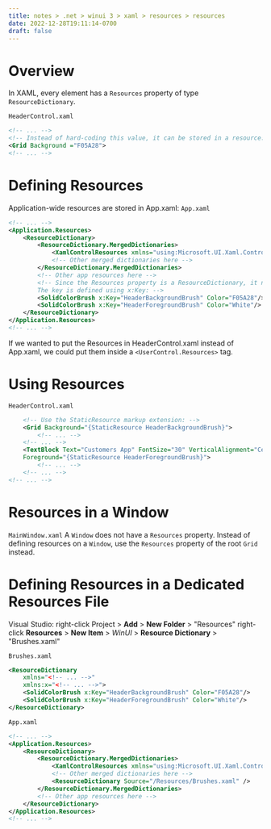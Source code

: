 ```yaml
---
title: notes > .net > winui 3 > xaml > resources > resources
date: 2022-12-28T19:11:14-0700
draft: false
---
```

# Overview
In XAML, every element has a `Resources` property of type `ResourceDictionary`.

`HeaderControl.xaml`
```xml
<!-- ... -->
<!-- Instead of hard-coding this value, it can be stored in a resource: -->
<Grid Background ="F05A28">
<!-- ... -->
```
# Defining Resources
Application-wide resources are stored in App.xaml:
`App.xaml`
```xml
<!-- ... -->
<Application.Resources>
    <ResourceDictionary>
        <ResourceDictionary.MergedDictionaries>
            <XamlControlResources xmlns="using:Microsoft.UI.Xaml.Controls" />
            <!-- Other merged dictionaries here -->
        </ResourceDictionary.MergedDictionaries>
        <!-- Other app resources here -->
        <!-- Since the Resources property is a ResourceDictionary, it needs a Key and a Value.
        The key is defined using x:Key: -->
        <SolidColorBrush x:Key="HeaderBackgroundBrush" Color="F05A28"/>
        <SolidColorBrush x:Key="HeaderForegroundBrush" Color="White"/>
    </ResourceDictionary>
</Application.Resources>
<!-- ... -->
```

If we wanted to put the Resources in HeaderControl.xaml instead of App.xaml, we could put them inside a `<UserControl.Resources>` tag.

# Using Resources
`HeaderControl.xaml`
```xml
    <!-- Use the StaticResource markup extension: -->
    <Grid Background="{StaticResource HeaderBackgroundBrush}">
        <!-- ... -->
    <!-- ... -->
    <TextBlock Text="Customers App" FontSize="30" VerticalAlignment="Center"
    Foreground="{StaticResource HeaderForegroundBrush}">
        <!-- ... -->
    <!-- ... -->
<!-- ... -->
```
# Resources in a Window
`MainWindow.xaml`
A `Window` does not have a `Resources` property. Instead of defining resources on a `Window`, use the `Resources` property of the root `Grid` instead.

# Defining Resources in a Dedicated Resources File
Visual Studio: right-click Project > **Add** > **New Folder** > "Resources"
right-click **Resources** > **New Item** > *WinUI* > **Resource Dictionary** > "Brushes.xaml"

`Brushes.xaml`
```xml
<ResourceDictionary
    xmlns="<!-- ... -->"
    xmlns:x="<!-- ... -->">
    <SolidColorBrush x:Key="HeaderBackgroundBrush" Color="F05A28"/>
    <SolidColorBrush x:Key="HeaderForegroundBrush" Color="White"/>
</ResourceDictionary>
```

`App.xaml`
```xml
<!-- ... -->
<Application.Resources>
    <ResourceDictionary>
        <ResourceDictionary.MergedDictionaries>
            <XamlControlResources xmlns="using:Microsoft.UI.Xaml.Controls" />
            <!-- Other merged dictionaries here -->
            <ResourceDictionary Source="/Resources/Brushes.xaml" />
        </ResourceDictionary.MergedDictionaries>
        <!-- Other app resources here -->
    </ResourceDictionary>
</Application.Resources>
<!-- ... -->
```